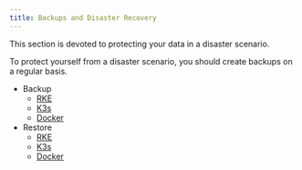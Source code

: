 ```yaml
---
title: Backups and Disaster Recovery
---
```


This section is devoted to protecting your data in a disaster scenario.

To protect yourself from a disaster scenario, you should create backups on a regular basis.

- Backup
  - [RKE](../how-to-guides/new-user-guides/backup-restore-and-disaster-recovery/back-up-rancher-launched-kubernetes-clusters.md)
  - [K3s](../how-to-guides/new-user-guides/backup-restore-and-disaster-recovery/back-up-k3s-installed-rancher.md)
  - [Docker](../how-to-guides/new-user-guides/backup-restore-and-disaster-recovery/back-up-docker-installed-rancher.md)
- Restore
  - [RKE](../how-to-guides/new-user-guides/backup-restore-and-disaster-recovery/restore-rancher-launched-kubernetes-clusters-from-backup.md)
  - [K3s](../how-to-guides/new-user-guides/backup-restore-and-disaster-recovery/restore-k3s-installed-rancher.md)
  - [Docker](../how-to-guides/new-user-guides/backup-restore-and-disaster-recovery/restore-docker-installed-rancher.md)

